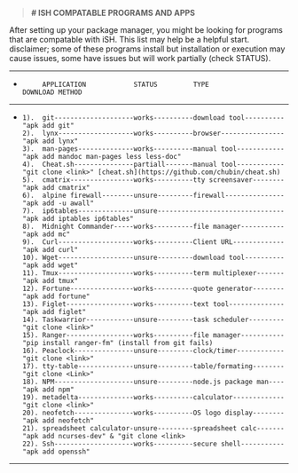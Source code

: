 > **# ISH COMPATABLE PROGRAMS AND APPS**

After setting up your package manager, you might be looking for programs that are compatable with iSH. This list may help be a helpful start.
disclaimer; some of these programs install but installation or execution may cause issues, some have issues but will work partially (check STATUS).

***


*          APPLICATION            STATUS         TYPE                   DOWNLOAD METHOD

***

*     1).  git--------------------works----------download tool----------"apk add git"
      2).  lynx-------------------works----------browser----------------"apk add lynx"
      3).  man-pages--------------works----------manual tool------------"apk add mandoc man-pages less less-doc"
      4).  Cheat.sh---------------partiall-------manual tool------------"git clone <link>" [cheat.sh](https://github.com/chubin/cheat.sh)
      5).  cmatrix----------------works----------tty screensaver--------"apk add cmatrix"
      6).  alpine firewall--------unsure---------firewall---------------"apk add -u awall"
      7).  ip6tables--------------unsure--------------------------------"apk add iptables ip6tables"
      8).  Midnight Commander-----works----------file manager-----------"apk add mc"
      9).  Curl-------------------works----------Client URL-------------"apk add curl"
      10). Wget-------------------unsure---------download tool----------"apk add wget"
      11). Tmux-------------------works----------term multiplexer-------"apk add tmux"
      12). Fortune----------------works----------quote generator--------"apk add fortune"
      13). Figlet-----------------works----------text tool--------------"apk add figlet"
      14). Taskwarrior------------unsure---------task scheduler---------"git clone <link>"
      15). Ranger-----------------works----------file manager-----------"pip install ranger-fm" (install from git fails)
      16). Peaclock---------------unsure---------clock/timer------------"git clone <link>"
      17). tty-table--------------unsure---------table/formating--------"git clone <Link>"
      18). NPM--------------------unsure---------node.js package man----"apk add npm"
      19). metadelta--------------works----------calculator-------------"git clone <link>"
      20). neofetch---------------works----------OS logo display--------"apk add neofetch"
      21). spreadsheet calculator-unsure---------spreadsheet calc-------"apk add ncurses-dev" & "git clone <link>
      22). Ssh--------------------works----------secure shell-----------"apk add openssh"

***
